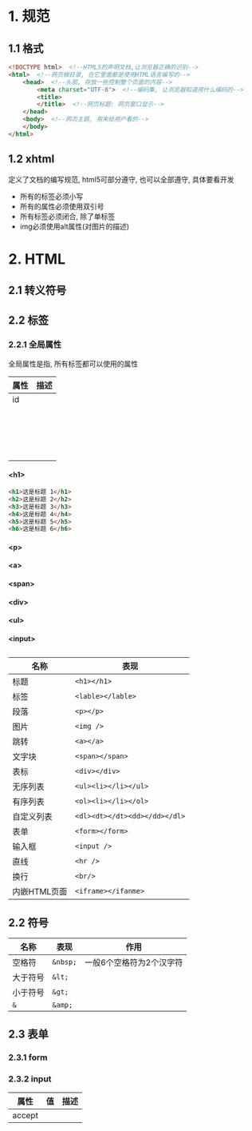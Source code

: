 # 1. 规范

## 1.1 格式

```html
<!DOCTYPE html>  <!--HTML5的声明文档,让浏览器正确的识别-->
<html>  <!--网页根目录, 在它里面都是使用HTML语言编写的-->
    <head>  <!--头部, 存放一些控制整个页面的内容-->
        <meta charset="UTF-8">  <!--编码集, 让浏览器知道用什么编码的-->
        <title>
        </title>  <!--网页标题: 网页窗口显示-->
    </head>
    <body>  <!--网页主题, 用来给用户看的-->
    </body>
</html>
```

## 1.2 xhtml

定义了文档的编写规范, html5可部分遵守, 也可以全部遵守, 具体要看开发

* 所有的标签必须小写
* 所有的属性必须使用双引号
* 所有标签必须闭合, 除了单标签
* img必须使用alt属性(对图片的描述)



# 2. HTML

## 2.1 转义符号



## 2.2 标签

### 2.2.1 全局属性

全局属性是指, 所有标签都可以使用的属性

| 属性 | 描述 |
| ---- | ---- |
| id   |      |
|      |      |
|      |      |
|      |      |
|      |      |
|      |      |
|      |      |
|      |      |
|      |      |
|      |      |
|      |      |
|      |      |
|      |      |
|      |      |
|      |      |
|      |      |
|      |      |
|      |      |
|      |      |



#### \<h1>

```html
<h1>这是标题 1</h1>
<h2>这是标题 2</h2>
<h3>这是标题 3</h3>
<h4>这是标题 4</h4>
<h5>这是标题 5</h5>
<h6>这是标题 6</h6>
```



#### \<p>

#### \<a>

#### \<span>

#### \<div>

#### \<ul>

#### \<input>

## 



| 名称         | 表现                          |
| ------------ | ----------------------------- |
| 标题         | `<h1></h1>`                   |
| 标签         | `<lable></lable>`             |
| 段落         | `<p></p>`                     |
| 图片         | `<img />`                     |
| 跳转         | `<a></a>`                     |
| 文字块       | `<span></span>`               |
| 表标         | `<div></div>`                 |
| 无序列表     | `<ul><li></li></ul>`          |
| 有序列表     | `<ol><li></li></ol>`          |
| 自定义列表   | `<dl><dt></dt><dd></dd></dl>` |
| 表单         | `<form></form>`               |
| 输入框       | `<input />`                   |
| 直线         | `<hr />`                      |
| 换行         | `<br/>`                       |
| 内嵌HTML页面 | `<iframe></ifanme>`           |

## 2.2 符号

| 名称     | 表现     | 作用                     |
| -------- | -------- | ------------------------ |
| 空格符   | `&nbsp;` | 一般6个空格符为2个汉字符 |
| 大于符号 | `&lt;`   |                          |
| 小于符号 | `&gt;`   |                          |
| `&`      | `&amp;`  |                          |

## 2.3 表单

### 2.3.1 form



### 2.3.2 input

| 属性   | 值   | 描述 |
| ------ | ---- | ---- |
| accept |      |      |

